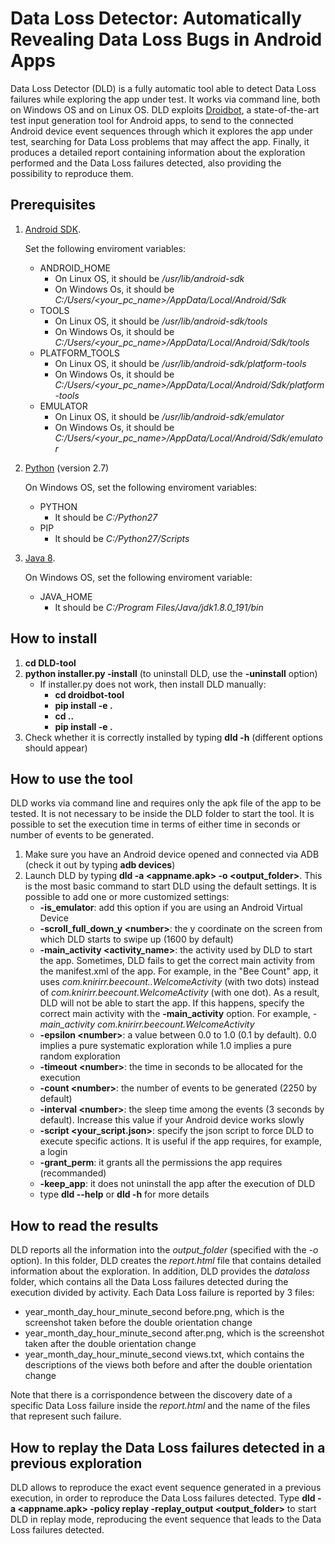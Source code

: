 # Data Loss Detector: Automatically Revealing Data Loss Bugs in Android Apps
Data Loss Detector (DLD) is a fully automatic tool able to detect Data Loss failures while exploring the app under test. 
It works via command line, both on Windows OS and on Linux OS. 
DLD exploits [Droidbot](https://github.com/honeynet/droidbot), a state-of-the-art test input generation tool for Android apps, to send to the connected Android device event sequences through which it explores the app under test, searching for Data Loss problems that may affect the app. 
Finally, it produces a detailed report containing information about the exploration performed and the 
Data Loss failures detected, also providing the possibility to reproduce them.

## Prerequisites
1) [Android SDK](https://developer.android.com/studio).

    Set the following enviroment variables:
   - ANDROID_HOME
        - On Linux OS, it should be */usr/lib/android-sdk*
        - On Windows Os, it should be *C:/Users/<your_pc_name>/AppData/Local/Android/Sdk*
   - TOOLS 
        - On Linux OS, it should be */usr/lib/android-sdk/tools*
        - On Windows Os, it should be *C:/Users/<your_pc_name>/AppData/Local/Android/Sdk/tools*
   - PLATFORM_TOOLS 
        - On Linux OS, it should be */usr/lib/android-sdk/platform-tools*
        - On Windows Os, it should be *C:/Users/<your_pc_name>/AppData/Local/Android/Sdk/platform-tools*
   - EMULATOR 
        - On Linux OS, it should be */usr/lib/android-sdk/emulator*
        - On Windows Os, it should be *C:/Users/<your_pc_name>/AppData/Local/Android/Sdk/emulator*
2) [Python](https://www.python.org/downloads/release/python-2716/) (version 2.7)
    
    On Windows OS, set the following enviroment variables:
    - PYTHON 
        - It should be *C:/Python27* 
    - PIP 
        - It should be *C:/Python27/Scripts*
    
3) [Java 8](https://www.oracle.com/technetwork/java/javase/downloads/jdk8-downloads-2133151.html). 
    
    On Windows OS, set the following enviroment variable:
    - JAVA_HOME 
        - It should be *C:/Program Files/Java/jdk1.8.0_191/bin* 

## How to install
1) **cd DLD-tool**
2) **python installer.py -install** (to uninstall DLD, use the **-uninstall** option)
   - If installer.py does not work, then install DLD manually:
      - **cd droidbot-tool**
      - **pip install -e .**
      - **cd ..**
      - **pip install -e .**
3) Check whether it is correctly installed by typing **dld -h** (different options should appear)

## How to use the tool
DLD works via command line and requires only the apk file of the app to be tested. It is not necessary to be inside the DLD folder to start the tool. It is possible to set the execution time in terms of either time in seconds or number of events to be generated. 
1) Make sure you have an Android device opened and connected via ADB (check it out by typing **adb devices**)
2) Launch DLD by typing **dld -a <appname.apk> -o <output_folder>**. This is the most basic command to start DLD using the default settings. 
It is possible to add one or more customized settings:
   - **-is_emulator**: add this option if you are using an Android Virtual Device
   - **-scroll_full_down_y \<number\>**: the y coordinate on the screen from which DLD starts to swipe up (1600 by default)
   - **-main_activity <activity_name>**: the activity used by DLD to start the app. Sometimes, DLD fails to get the correct main activity from the manifest.xml of the app. For example, in the "Bee Count" app, it uses *com.knirirr.beecount..WelcomeActivity* (with two dots) instead of *com.knirirr.beecount.WelcomeActivity* (with one dot).
As a result, DLD will not be able to start the app. If this happens, specify the correct main activity with the **-main_activity** option. For example, *-main_activity com.knirirr.beecount.WelcomeActivity*
   - **-epsilon \<number\>**: a value between 0.0 to 1.0 (0.1 by default). 0.0 implies a pure systematic exploration while 1.0 
   implies a pure random exploration
   - **-timeout \<number\>**: the time in seconds to be allocated for the execution
   - **-count \<number\>**: the number of events to be generated (2250 by default)
   - **-interval \<number\>**: the sleep time among the events (3 seconds by default). Increase this value if your Android device works slowly
   - **-script <your_script.json>**: specify the json script to force DLD to execute specific actions. It is useful if the app requires, for example, a login
   - **-grant_perm**: it grants all the permissions the app requires (recommanded)
   - **-keep_app**: it does not uninstall the app after the execution of DLD
   - type **dld --help** or **dld -h** for more details

## How to read the results
DLD reports all the information into the *output_folder* (specified with the *-o* option). In this folder, DLD creates the *report.html* file that contains detailed information about the exploration. In addition, DLD provides the *dataloss* folder, which contains all the Data Loss failures detected during the execution divided by activity. Each Data Loss failure is reported by 3 files:
- year_month_day_hour_minute_second before.png, which is the screenshot taken before the double orientation change
- year_month_day_hour_minute_second after.png, which is the screenshot taken after the double orientation change
- year_month_day_hour_minute_second views.txt, which contains the descriptions of the views both before and after the double orientation change

Note that there is a corrispondence between the discovery date of a specific Data Loss failure inside the *report.html* and the name of the files that represent such failure. 

## How to replay the Data Loss failures detected in a previous exploration
DLD allows to reproduce the exact event sequence generated in a previous execution, in order to reproduce the Data Loss failures detected.
Type **dld -a <appname.apk> -policy replay -replay_output <output_folder>** to start DLD in replay mode, reproducing the event sequence that leads to the Data Loss failures detected.
